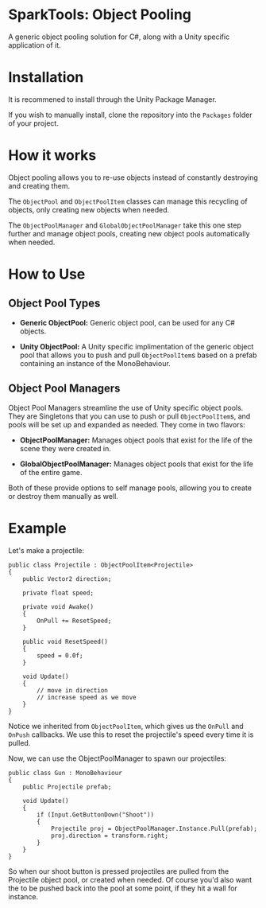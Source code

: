 # SparkTools: Object Pooling
A generic object pooling solution for C#, along with a Unity specific application of it.

# Installation
It is recommened to install through the Unity Package Manager.

If you wish to manually install, clone the repository into the `Packages` folder of your project.

# How it works
Object pooling allows you to re-use objects instead of constantly destroying and creating them.

The `ObjectPool` and `ObjectPoolItem` classes can manage this recycling of objects, only creating new objects when needed.

The `ObjectPoolManager` and `GlobalObjectPoolManager` take this one step further and manage object pools, creating new object pools automatically when needed.

# How to Use

## Object Pool Types
- **Generic ObjectPool:** Generic object pool, can be used for any C# objects.

- **Unity ObjectPool:** A Unity specific implimentation of the generic object pool that allows you to push and pull `ObjectPoolItem`s based on a prefab containing an instance of the MonoBehaviour.

## Object Pool Managers
Object Pool Managers streamline the use of Unity specific object pools. They are Singletons that you can use to push or pull `ObjectPoolItem`s, and pools will be set up and expanded as needed. They come in two flavors:

- **ObjectPoolManager:** Manages object pools that exist for the life of the scene they were created in.

- **GlobalObjectPoolManager:** Manages object pools that exist for the life of the entire game.

Both of these provide options to self manage pools, allowing you to create or destroy them manually as well.

# Example
Let's make a projectile:
```
public class Projectile : ObjectPoolItem<Projectile>
{
    public Vector2 direction;

    private float speed;

    private void Awake()
    {
        OnPull += ResetSpeed;
    }

    public void ResetSpeed()
    {
        speed = 0.0f;
    }

    void Update()
    {
        // move in direction
        // increase speed as we move
    }
}
```
Notice we inherited from `ObjectPoolItem`, which gives us the `OnPull` and `OnPush` callbacks. We use this to reset the projectile's speed every time it is pulled.

Now, we can use the ObjectPoolManager to spawn our projectiles:
```
public class Gun : MonoBehaviour
{
    public Projectile prefab;

    void Update()
    {
        if (Input.GetButtonDown("Shoot"))
        {
            Projectile proj = ObjectPoolManager.Instance.Pull(prefab);
            proj.direction = transform.right;
        }
    }
}
```
So when our shoot button is pressed projectiles are pulled from the Projectile object pool, or created when needed. Of course you'd also want the to be pushed back into the pool at some point, if they hit a wall for instance.